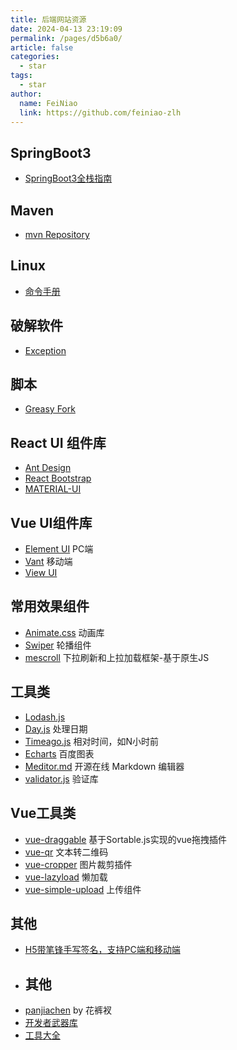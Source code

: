 ```yaml
---
title: 后端网站资源
date: 2024-04-13 23:19:09
permalink: /pages/d5b6a0/
article: false
categories:
  - star
tags:
  - star
author: 
  name: FeiNiao
  link: https://github.com/feiniao-zlh
---
```


## SpringBoot3
* [SpringBoot3全栈指南](https://www.yuque.com/leifengyang/springboot3)

## Maven
* [mvn Repository](https://mvnrepository.com/)

## Linux
- [命令手册](https://man.niaoge.com/)


## 破解软件
* [Exception](https://www.exception.site/)


## 脚本
- [Greasy Fork](https://greasyfork.org/zh-CN) 


## React UI 组件库
- [Ant Design](https://ant.design/)
- [React Bootstrap](https://react-bootstrap.github.io/)
- [MATERIAL-UI](https://material-ui.com/)

## Vue UI组件库
- [Element UI](https://element.eleme.io/#/zh-CN) PC端
- [Vant](https://youzan.github.io/vant/#/zh-CN/) 移动端
- [View UI](https://www.iviewui.com/)

## 常用效果组件
- [Animate.css](https://animate.style/) 动画库
- [Swiper](https://www.swiper.com.cn/) 轮播组件
- [mescroll](http://www.mescroll.com) 下拉刷新和上拉加载框架-基于原生JS

## 工具类
- [Lodash.js](https://www.lodashjs.com/)
- [Day.js](https://dayjs.fenxianglu.cn/) 处理日期
- [Timeago.js](https://github.com/hustcc/timeago.js) 相对时间，如N小时前
- [Echarts](https://echarts.apache.org/zh/index.html) 百度图表
- [Meditor.md](https://pandao.github.io/editor.md/) 开源在线 Markdown 编辑器
- [validator.js](https://github.com/validatorjs/validator.js) 验证库

## Vue工具类
- [vue-draggable](https://www.itxst.com/vue-draggable/tutorial.html) 基于Sortable.js实现的vue拖拽插件
- [vue-qr](https://www.npmjs.com/package/vue-qr) 文本转二维码
- [vue-cropper](https://github.com/xyxiao001/vue-cropper) 图片裁剪插件
- [vue-lazyload](https://www.npmjs.com/package/vue-lazyload) 懒加载
- [vue-simple-upload](https://github.com/saivarunk/vue-simple-upload) 上传组件

## 其他
- [H5带笔锋手写签名，支持PC端和移动端](https://github.com/linjc/smooth-signature)

- ## 其他
* [panjiachen](https://panjiachen.github.io/awesome-bookmarks/) by 花裤衩
* [开发者武器库](https://devtool.tech/)
* [工具大全](https://www.fly63.com/tool/home.html)
